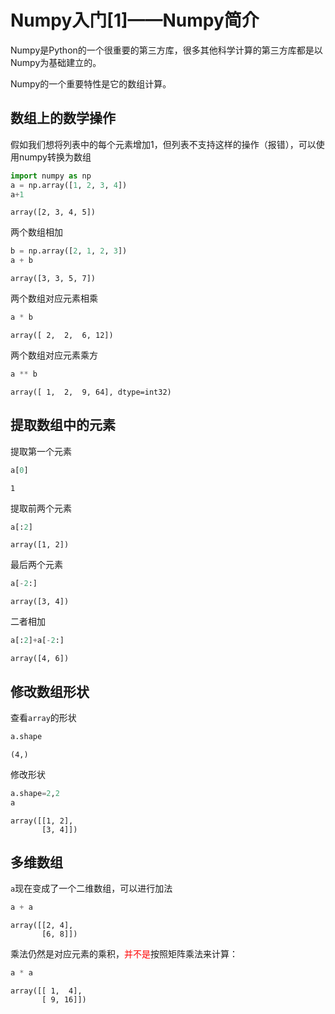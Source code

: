 # Numpy入门[1]——Numpy简介
Numpy是Python的一个很重要的第三方库，很多其他科学计算的第三方库都是以Numpy为基础建立的。

Numpy的一个重要特性是它的数组计算。

## 数组上的数学操作
假如我们想将列表中的每个元素增加1，但列表不支持这样的操作（报错），可以使用numpy转换为数组


```python
import numpy as np
a = np.array([1, 2, 3, 4])
a+1

```




    array([2, 3, 4, 5])



两个数组相加


```python
b = np.array([2, 1, 2, 3])
a + b

```




    array([3, 3, 5, 7])



两个数组对应元素相乘


```python
a * b
```




    array([ 2,  2,  6, 12])




两个数组对应元素乘方


```python
a ** b
```




    array([ 1,  2,  9, 64], dtype=int32)



## 提取数组中的元素


提取第一个元素



```python
a[0]
```




    1



提取前两个元素


```python
a[:2]
```




    array([1, 2])



最后两个元素


```python
a[-2:]
```




    array([3, 4])



二者相加


```python
a[:2]+a[-2:]
```




    array([4, 6])



## 修改数组形状


查看`array`的形状


```python
a.shape
```




    (4,)



修改形状


```python
a.shape=2,2
a
```




    array([[1, 2],
           [3, 4]])



## 多维数组


`a`现在变成了一个二维数组，可以进行加法


```python
a + a
```




    array([[2, 4],
           [6, 8]])



乘法仍然是对应元素的乘积，<font color="red">并不是</font>按照矩阵乘法来计算：


```python
a * a
```




    array([[ 1,  4],
           [ 9, 16]])


